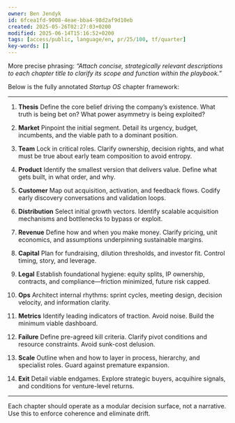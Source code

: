 ```yaml
---
owner: Ben Jendyk
id: 6fcea1fd-9008-4eae-bba4-98d2af9d10eb
created: 2025-05-26T02:27:03+0200
modified: 2025-06-14T15:16:52+0200
tags: [access/public, language/en, pr/25/100, tf/quarter]
key-words: []
---
```


More precise phrasing: *“Attach concise, strategically relevant descriptions to each chapter title to clarify its scope and function within the playbook.”*

Below is the fully annotated *Startup OS* chapter framework:

---

1. **Thesis**
   Define the core belief driving the company’s existence. What truth is being bet on? What power asymmetry is being exploited?

2. **Market**
   Pinpoint the initial segment. Detail its urgency, budget, incumbents, and the viable path to a dominant position.

3. **Team**
   Lock in critical roles. Clarify ownership, decision rights, and what must be true about early team composition to avoid entropy.

4. **Product**
   Identify the smallest version that delivers value. Define what gets built, in what order, and why.

5. **Customer**
   Map out acquisition, activation, and feedback flows. Codify early discovery conversations and validation loops.

6. **Distribution**
   Select initial growth vectors. Identify scalable acquisition mechanisms and bottlenecks to bypass or exploit.

7. **Revenue**
   Define how and when you make money. Clarify pricing, unit economics, and assumptions underpinning sustainable margins.

8. **Capital**
   Plan for fundraising, dilution thresholds, and investor fit. Control timing, story, and leverage.

9. **Legal**
   Establish foundational hygiene: equity splits, IP ownership, contracts, and compliance—friction minimized, future risk capped.

10. **Ops**
    Architect internal rhythms: sprint cycles, meeting design, decision velocity, and information clarity.

11. **Metrics**
    Identify leading indicators of traction. Avoid noise. Build the minimum viable dashboard.

12. **Failure**
    Define pre-agreed kill criteria. Clarify pivot conditions and resource constraints. Avoid sunk-cost delusion.

13. **Scale**
    Outline when and how to layer in process, hierarchy, and specialist roles. Guard against premature expansion.

14. **Exit**
    Detail viable endgames. Explore strategic buyers, acquihire signals, and conditions for venture-level returns.

---

Each chapter should operate as a modular decision surface, not a narrative. Use this to enforce coherence and eliminate drift.
